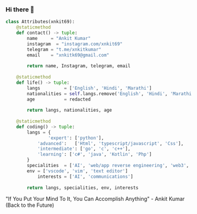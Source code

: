 ### Hi there 👋

```python
class Attributes(xnkit69):
	@staticmethod
	def contact() -> tuple:
	    name     = "Ankit Kumar"
	    instagram  = "instagram.com/xnkit69"
	    telegram = "t.me/xnkitkumar"
	    email    = "xnkitk69@gmail.com"
	    
	    return name, Instagram, telegram, email
	
	@staticmethod
	def life() -> tuple:
		langs         = ['English', 'Hindi', 'Marathi']
		nationalities = self.langs.remove('English', 'Hindi', 'Marathi').append('USofA')
		age           = redacted
		
		return langs, nationalities, age
	
	@staticmethod
	def coding() -> tuple:
		langs = {
      			'expert': ['python'],
			'advanced':   ['Html', 'typescript/javascript', 'Css'],
			'intermediate': ['go', 'c', 'c++'],
			'learning': ['c#', 'java', 'Kotlin', 'Php']
		}
		specialities  = ['AI', 'web/app reverse engineering', 'web3', 'software design']
		env = ['vscode', 'vim', 'text editor']
	        interests = ['AI', 'communications']
		
		return langs, specialities, env, interests

```

"If You Put Your Mind To It, You Can Accomplish Anything" - Ankit Kumar (Back to the Future)

<!--
**xnkit69/xnkit69** is a ✨ _special_ ✨ repository because its `README.md` (this file) appears on your GitHub profile.

Here are some ideas to get you started:

- 🔭 I’m currently working on ...
- 🌱 I’m currently learning ...
- 👯 I’m looking to collaborate on ...
- 🤔 I’m looking for help with ...
- 💬 Ask me about ...
- 📫 How to reach me: ...
- 😄 Pronouns: ...
- ⚡ Fun fact: ...
-->

